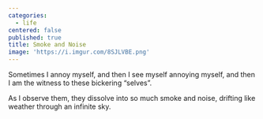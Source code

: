 ```yaml
---
categories:
  - life
centered: false
published: true
title: Smoke and Noise
image: 'https://i.imgur.com/8SJLVBE.png'
---
```

Sometimes I annoy myself,
and then I see myself
annoying myself,
and then I am the witness
to these bickering “selves”.

As I observe them, they dissolve
into so much smoke and noise,
drifting like weather
through an infinite sky.